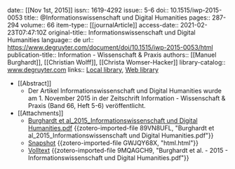 date:: [[Nov 1st, 2015]]
issn:: 1619-4292
issue:: 5-6
doi:: 10.1515/iwp-2015-0053
title:: @Informationswissenschaft und Digital Humanities
pages:: 287-294
volume:: 66
item-type:: [[journalArticle]]
access-date:: 2021-02-23T07:47:10Z
original-title:: Informationswissenschaft und Digital Humanities
language:: de
url:: https://www.degruyter.com/document/doi/10.1515/iwp-2015-0053/html
publication-title:: Information - Wissenschaft & Praxis
authors:: [[Manuel Burghardt]], [[Christian Wolff]], [[Christa Womser-Hacker]]
library-catalog:: www.degruyter.com
links:: [Local library](zotero://select/groups/2386895/items/VI7K79G6), [Web library](https://www.zotero.org/groups/2386895/items/VI7K79G6)

- [[Abstract]]
	- Der Artikel Informationswissenschaft und Digital Humanities wurde am 1. November 2015 in der Zeitschrift Information - Wissenschaft & Praxis (Band 66, Heft 5-6) veröffentlicht.
- [[Attachments]]
	- [Burghardt et al_2015_Informationswissenschaft und Digital Humanities.pdf](https://zero.sci-hub.se/4985/cbdaf27d5116eed71de5e6b70c9a6274/burghardt2015.pdf#navpanes=0&view=FitH) {{zotero-imported-file 89VN8UFL, "Burghardt et al_2015_Informationswissenschaft und Digital Humanities.pdf"}}
	- [Snapshot](https://www.degruyter.com/document/doi/10.1515/iwp-2015-0053/html) {{zotero-imported-file GWJQY68X, "html.html"}}
	- [Volltext](https://www.degruyter.com/downloadpdf/journals/iwp/66/5-6/article-p287.pdf) {{zotero-imported-file 9MQAGCH9, "Burghardt et al. - 2015 - Informationswissenschaft und Digital Humanities.pdf"}}